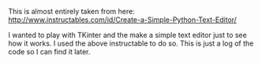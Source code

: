 This is almost entirely taken from here:
http://www.instructables.com/id/Create-a-Simple-Python-Text-Editor/

I wanted to play with TKinter and the make a simple text editor just to see
how it works. I used the above instructable to do so. This is just a log of
the code so I can find it later.
